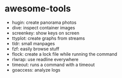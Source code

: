 # awesome-tools
- hugin: create panorama photos
- dive: inspect container images
- screenkey: show keys on screen
- ttyplot: create graphs from streams
- tldr: small manpages
- fzf: easily browse stuff
- flock: create a lock file while running the command
- rlwrap: use readline everywhere
- timeout: runs a command with a timeout
- goaccess: analyze logs
